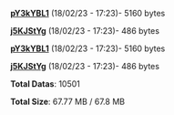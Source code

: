 [**pY3kYBL1**](/data/pY3kYBL1.txt) (18/02/23 - 17:23)- 5160 bytes

[**j5KJStYg**](/data/j5KJStYg.txt) (18/02/23 - 17:23)- 486 bytes

[**pY3kYBL1**](/data/pY3kYBL1.txt) (18/02/23 - 17:23)- 5160 bytes

[**j5KJStYg**](/data/j5KJStYg.txt) (18/02/23 - 17:23)- 486 bytes

**Total Datas**: 10501

**Total Size**: 67.77 MB / 67.8 MB